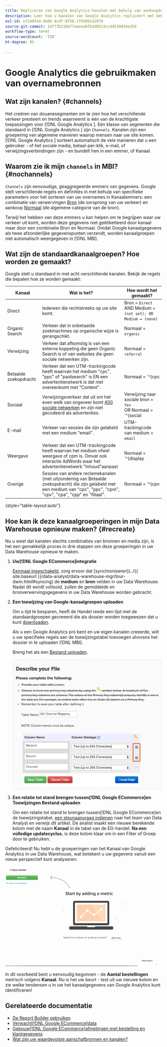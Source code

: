 ```yaml
---
title: Repliceren van Google Analytics-kanalen met behulp van aankoopbronnen
description: Leer hoe u kanalen van Google Analytics repliceert met behulp van aankoopbronnen.
exl-id: e7248fe4-94db-4cdf-8f58-1f65061a207d
source-git-commit: 14777b216bf7aaeea0fb2d0513cc94539034a359
workflow-type: tm+mt
source-wordcount: '725'
ht-degree: 0%

---
```


# Google Analytics die gebruikmaken van overnamebronnen

## Wat zijn kanalen? {#channels}

Het creëren van douanesegmenten om te zien hoe het verschillende verkeer presteert en trends waarneemt is één van de krachtigste toepassingen voor  [!DNL Google Analytics ]. Eén klasse van segmenten die standaard in [!DNL Google Analytics ] zijn `Channels`. Kanalen zijn een groepering van algemene manieren waarop mensen naar uw site komen.  [!DNL Google Analytics ] sorteert automatisch de vele manieren dat u een gebruiker - of het sociale media, betaal-per-klik, e-mail, of verwijzingsverbindingen zijn - en bundelt hen in een emmer, of Kanaal.

## Waarom zie ik mijn `channels` in MBI? {#nochannels}

`Channels` zijn eenvoudige, geaggregeerde emmers van gegevens. Google stelt verschillende regels en definities in met behulp van specifieke parameters voor het sorteren van uw overnames in Kanaalemmers: een combinatie van verwervingen [Bron](https://support.google.com/analytics/answer/1033173?hl=en) (de oorsprong van uw verkeer) en aankoop [Normaal](https://support.google.com/analytics/answer/6099206?hl=en) (de algemene categorie van de bron).

Terwijl het hebben van deze emmers u kan helpen om te begrijpen waar uw verkeer uit komt, worden deze gegevens niet geëtiketteerd door kanaal maar door een combinatie Bron en Normaal. Omdat Google kanaalgegevens als twee afzonderlijke gegevenspunten verzendt, worden kanaalgroepen niet automatisch weergegeven in [!DNL MBI].

## Wat zijn de standaardkanaalgroepen? Hoe worden ze gemaakt?

Google stelt u standaard in met acht verschillende kanalen. Bekijk de regels die bepalen hoe ze worden gemaakt:

| Kanaal | Wat is het? | Hoe wordt het gemaakt? |
|---|---|---|
| Direct | Iedereen die rechtstreeks op uw site komt. | Bron = `Direct`<br>AND Medium = `(not set); OR Medium = (none)` |
| Organic Search | Verkeer dat in onbetaalde zoekmachines op organische wijze is gerangschikt. | Normaal = `organic` |
| Verwijzing | Verkeer dat afkomstig is van een externe koppeling die geen Organic Search is of van websites die geen sociale netwerken zijn. | Normaal = `referral` |
| Betaalde zoekopdracht | Verkeer dat een UTM-trackingcode heeft waarvan het medium &quot;cpc&quot;, &quot;ppc&quot; of &quot;paidsearch&quot; is EN een advertentienetwerk is dat niet overeenkomt met &quot;Content&quot;. | Normaal = `^(cpc|ppc|paidsearch)$`<br>AND ADD Distribution Network ≠ `Content` |
| Sociaal | Verwijzingsverkeer dat uit om het even welk van ongeveer komt [400 sociale netwerken](https://www.annielytics.com/blog/analytics/sites-google-analytics-includes-in-social-reports/) en zijn niet gecodeerd als advertenties. | Verwijzing naar sociale bron = `Yes`<br>OR Normaal = `^(social|social-network|social-media|sm|social network|social media)$` |
| E-mail | Verkeer van sessies die zijn gelabeld met een medium &quot;email&quot;. | UTM-trackingcode van medium = `email` |
| Weergave | Verkeer dat een UTM-trackingcode heeft waarvan het medium ofwel weergave of cpm is. Omvat ook interactie AdWords waar het advertentienetwerk &quot;Inhoud&quot;aanpast | Normaal = `^(display|cpm|banner)$`<br>OR Ad Distribution Network = `Content`<br>AND ADD Format ≠ `Text` |
| Overige | Sessies van andere reclamekanalen (met uitzondering van Betaalde zoekopdracht) die zijn gelabeld met een medium van &quot;cpc&quot;, &quot;ppc&quot;, &quot;cpm&quot;, &quot;cpv&quot;, &quot;cpa&quot;, &quot;cpp&quot; en &quot;filiaal&quot;. | Normaal = `^(cpv|cpa|cpp|content-text)$` |

{style="table-layout:auto"}

## Hoe kan ik deze kanaalgroeperingen in mijn Data Warehouse opnieuw maken? {#recreate}

Nu u weet dat kanalen slechts combinaties van bronnen en media zijn, is het een gemakkelijk proces in drie stappen om deze groeperingen in uw Data Warehouse opnieuw te maken.

1. **Uw[!DNL Google ECommerce]integratie**

   [Eenmaal ingeschakeld](../importing-data/integrations/google-ecommerce.md), zorg ervoor dat [synchroniseren](../{{ site.baseurl }}/data-analyst/data-warehouse-mgr/tour-dwm.html#syncing) de **medium** en **bron** velden in uw Data Warehouse. Nadat dit wordt voltooid, zullen de gemiddelde en bronverwervingsgegevens in uw Data Warehouse worden gebracht.

1. **Een toewijzing van Google-kanaalgroepen uploaden**

   Om u tijd te besparen, heeft de Handel reeds een lijst met de standaardgroepen gecreeerd die als dossier worden toegewezen dat u kunt [downloaden](../../assets/ga-channel-mapping.csv).

   Als u een Google Analytics pro bent en uw eigen kanalen creeerde, wilt u uw specifieke regels aan de toewijzingstabel toevoegen alvorens het dossier in te uploaden [!DNL MBI].

   Breng het als een [Bestand uploaden](../importing-data/connecting-data/using-file-uploader.md).

   ![](../../assets/Setting_Primary_Keys.png)

1. **Een relatie tot stand brengen tussen[!DNL Google ECommerce]en Toewijzingen Bestand uploaden**

   Om een relatie tot stand te brengen tussen[!DNL Google ECommerce]en de toewijzingstabel, [een steunaanvraag indienen](../../guide-overview.md) naar het team van Data Analyst en verwijs dit artikel. De analist maakt een nieuwe berekende kolom met de naam **Kanaal** in de tabel van de EG-handel. **Na een volledige updatecyclus**, is deze kolom klaar om in een Filter of Groep door te gebruiken.

Gefeliciteerd! Nu hebt u de groeperingen van het Kanaal van Google Analytics in uw Data Warehouse, wat betekent u uw gegevens vanuit een nieuw perspectief kunt analyseren:

![Segmenterend het Aantal van Orden metrisch door Kanaal](../../assets/GA_Channel_Gif.gif)

In dit voorbeeld bent u eenvoudig begonnen - de **Aantal bestellingen** metrisch volgens **Kanaal**. Nu is het uw beurt - test uit uw nieuwe kolom en zie welke tendensen u in uw het kanaalgegevens van Google Analytics kunt identificeren!

## Gerelateerde documentatie

* [De Report Builder gebruiken](../../tutorials/using-visual-report-builder.md)
* [Verwacht[!DNL Google ECommerce]data](../importing-data/integrations/google-ecommerce-data.md)
* [Gebouw[!DNL Google ECommerce]afmetingen met bestelling en klantgegevens](../data-warehouse-mgr/bldg-google-ecomm-dim.md)
* [Wat zijn uw waardevolste aanschafbronnen en kanalen?](../analysis/most-value-source-channel.md)
